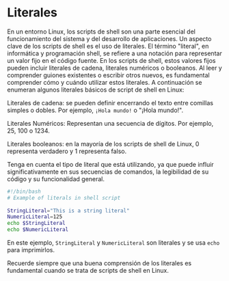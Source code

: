 # Literales

En un entorno Linux, los scripts de shell son una parte esencial del funcionamiento del sistema y del desarrollo de aplicaciones. Un aspecto clave de los scripts de shell es el uso de literales. El término "literal", en informática y programación shell, se refiere a una notación para representar un valor fijo en el código fuente. En los scripts de shell, estos valores fijos pueden incluir literales de cadena, literales numéricos o booleanos. Al leer y comprender guiones existentes o escribir otros nuevos, es fundamental comprender cómo y cuándo utilizar estos literales. A continuación se enumeran algunos literales básicos de script de shell en Linux:

Literales de cadena: se pueden definir encerrando el texto entre comillas simples o dobles. Por ejemplo, `¡Hola mundo!` o "¡Hola mundo!".

Literales Numéricos: Representan una secuencia de dígitos. Por ejemplo, 25, 100 o 1234.

Literales booleanos: en la mayoría de los scripts de shell de Linux, 0 representa verdadero y 1 representa falso.

Tenga en cuenta el tipo de literal que está utilizando, ya que puede influir significativamente en sus secuencias de comandos, la legibilidad de su código y su funcionalidad general.

```bash
#!/bin/bash
# Example of literals in shell script
 
StringLiteral="This is a string literal"
NumericLiteral=125
echo $StringLiteral
echo $NumericLiteral
```

En este ejemplo, `StringLiteral` y `NumericLiteral` son literales y se usa `echo` para imprimirlos.

Recuerde siempre que una buena comprensión de los literales es fundamental cuando se trata de scripts de shell en Linux.